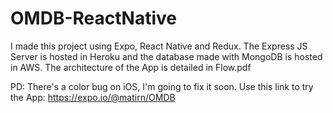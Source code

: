# OMDB-ReactNative

I made this project using Expo, React Native and Redux.
The Express JS Server is hosted in Heroku and the database made with MongoDB is hosted in AWS.
The architecture of the App is detailed in Flow.pdf

PD: There's a color bug on iOS, I'm going to fix it soon.
Use this link to try the App: https://expo.io/@matirn/OMDB
